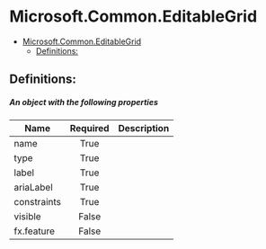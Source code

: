 <a name="microsoft-common-editablegrid"></a>
# Microsoft.Common.EditableGrid
* [Microsoft.Common.EditableGrid](#microsoft-common-editablegrid)
    * [Definitions:](#microsoft-common-editablegrid-definitions)

<a name="microsoft-common-editablegrid-definitions"></a>
## Definitions:
<a name="microsoft-common-editablegrid-definitions-an-object-with-the-following-properties"></a>
##### An object with the following properties
| Name | Required | Description
| ---|:--:|:--:|
|name|True|
|type|True|
|label|True|
|ariaLabel|True|
|constraints|True|
|visible|False|
|fx.feature|False|
